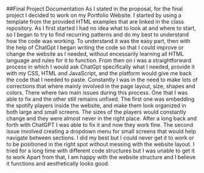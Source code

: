 ##Final Project Documentation
As I stated in the proposal, for the final project I decided to work on my Portfolio Website.
I started by using a template from the provided HTML examples that are linked in the class repository.
As I first started I had no idea what to look at and where to start, so I began to try to find recurring patterns and do my best to understand how the code was working.
To understand it was the easy part, then with the help of ChatGpt I began writing the code so that I could improve or change the website as I needed, without encessarily learning all HTML language and rules for it to function.
From then on i was a straightforward process in which I would ask ChatGpt specifically what I needed, provide it with my CSS, HTML and JavaScript, and the platform would give me back the code that I needed to paste.
Constantly I was in the need to make lots of corrections that where mainly involved in the page layout, size, shapes and colors.
There where two main issues during this process. One that I was able to fix and the other still remains unfixed.
The first one was embedding the spotify players inside the website, and make them look organized in both large and small screens. The sizes of the players would constantly change and they were almost never in the right place. After a long back and forth with ChatGPT I was able to fix it and now they work fine.
The second issue involved creating a dropdown menu for small screens that would help navigate between sections. I did my best but I could never get it to work or to be positioned in the right spot without messing with the website layout. I tried for a long time with different code structures but I was unable to get it to work
Apart from that, I am happy with the website structure and I believe it functions and aesthetically looks good.